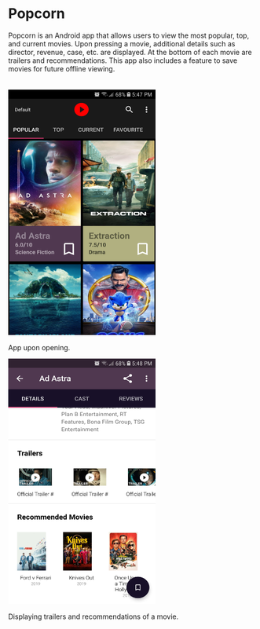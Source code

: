 # Popcorn


Popcorn is an Android app that allows users to view the most popular, top, and current movies.
Upon pressing a movie, additional details such as director, revenue, case, etc. are displayed.
At the bottom of each movie are trailers and recommendations.
This app also includes a feature to save movies for future offline viewing.
<br />
<br />
<br />
<img src="Screenshot_20200505-174748_Popcorn.jpg" width="300" height="500">

App upon opening.



<img src="Screenshot_20200505-174823_Popcorn.jpg" width="300" height="500">

Displaying trailers and recommendations of a movie.


